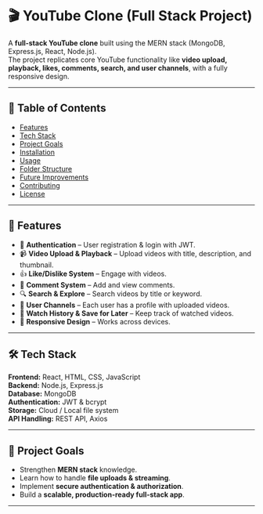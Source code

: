 # 🎬 YouTube Clone (Full Stack Project)

A **full-stack YouTube clone** built using the MERN stack (MongoDB, Express.js, React, Node.js).  
The project replicates core YouTube functionality like **video upload, playback, likes, comments, search, and user channels**, with a fully responsive design.  

---

## 📌 Table of Contents
- [Features](#-features)
- [Tech Stack](#-tech-stack)
- [Project Goals](#-project-goals)
- [Installation](#-installation)
- [Usage](#-usage)
- [Folder Structure](#-folder-structure)
- [Future Improvements](#-future-improvements)
- [Contributing](#-contributing)
- [License](#-license)

---

## 🚀 Features
- 🔑 **Authentication** – User registration & login with JWT.  
- 📹 **Video Upload & Playback** – Upload videos with title, description, and thumbnail.  
- 👍 **Like/Dislike System** – Engage with videos.  
- 💬 **Comment System** – Add and view comments.  
- 🔍 **Search & Explore** – Search videos by title or keyword.  
- 👤 **User Channels** – Each user has a profile with uploaded videos.  
- 📜 **Watch History & Save for Later** – Keep track of watched videos.  
- 📱 **Responsive Design** – Works across devices.  

---

## 🛠 Tech Stack
**Frontend:** React, HTML, CSS, JavaScript  
**Backend:** Node.js, Express.js  
**Database:** MongoDB  
**Authentication:** JWT & bcrypt  
**Storage:** Cloud / Local file system  
**API Handling:** REST API, Axios  

---

## 🎯 Project Goals
- Strengthen **MERN stack** knowledge.  
- Learn how to handle **file uploads & streaming**.  
- Implement **secure authentication & authorization**.  
- Build a **scalable, production-ready full-stack app**.  

---
